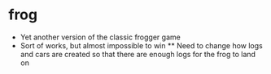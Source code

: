 # frog

* Yet another version of the classic frogger game
* Sort of works, but almost impossible to win
** Need to change how logs and cars are created so that there are enough logs for the frog to land on